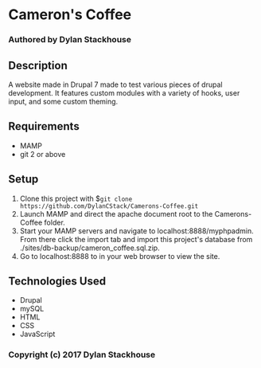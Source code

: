 # Cameron's Coffee
### Authored by Dylan Stackhouse
## Description
A website made in Drupal 7 made to test various pieces of drupal development. It features custom modules with a variety of hooks, user input, and some custom theming.

## Requirements
* MAMP
* git 2 or above

## Setup
1. Clone this project with $`git clone https://github.com/DylanCStack/Camerons-Coffee.git`
2. Launch MAMP and direct the apache document root to the Camerons-Coffee folder.
3. Start your MAMP servers and navigate to localhost:8888/myphpadmin. From there click the import tab and import this project's database from ./sites/db-backup/cameron_coffee.sql.zip.
4. Go to localhost:8888 to in your web browser to view the site. 

## Technologies Used
* Drupal
* mySQL
* HTML
* CSS
* JavaScript



### Copyright (c) 2017 Dylan Stackhouse
